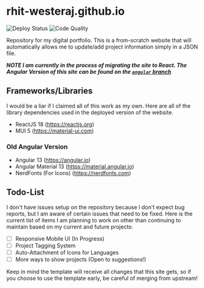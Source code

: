 # rhit-westeraj.github.io

![Deploy Status](https://github.com/rhit-westeraj/rhit-westeraj.github.io/actions/workflows/deploy.yml/badge.svg?branch=deploy)
![Code Quality](https://github.com/rhit-westeraj/rhit-westeraj.github.io/actions/workflows/codeql-analysis.yml/badge.svg)

Repository for my digital portfolio. This is a from-scratch website that will automatically allows me to update/add project information simply in a JSON file.

***NOTE I am currently in the process of migrating the site to React. The Angular Version of this site can be found on the [`angular` branch](https://github.com/rhit-westeraj/rhit-westeraj.github.io/tree/angular)***

## Frameworks/Libraries

I would be a liar if I claimed all of this work as my own. Here are all of the library dependencies used in the deployed version of the website.

- ReactJS 18 (<https://reactjs.org>)
- MUI 5 (<https://material-ui.com>)

### Old Angular Version

- Angular 13 (<https://angular.io>)
- Angular Material 13 (<https://material.angular.io>)
- NerdFonts (For Icons) (<https://nerdfonts.com>)

## Todo-List

I don't have issues setup on the repository because I don't expect bug reports, but I am aware of certain issues that need to be fixed. Here is the current list of items I am planning to work on other than continuing to maintain based on my current and future projects:

- [ ] Responsive Mobile UI (In Progress)
- [ ] Project Tagging System
- [ ] Auto-Attachment of Icons for Languages
- [ ] More ways to show projects (Open to suggestions!)

Keep in mind the template will receive all changes that this site gets, so if you choose to use the template early, be careful of merging from upstream!
